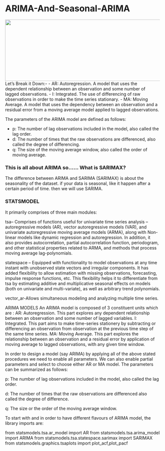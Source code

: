 # ARIMA-And-Seasonal-ARIMA

<img src="https://encrypted-tbn0.gstatic.com/images?q=tbn:ANd9GcRlmHe6BymBcjF0meWIpWZ3E7tn6w6_nGgzDg&usqp=CAU" width="600" height="200" />
Let’s Break it Down:-
- AR: Autoregression. A model that uses the dependent relationship between an observation and some number of lagged observations.
- I: Integrated. The use of differencing of raw observations in order to make the time series stationary.
- MA: Moving Average. A model that uses the dependency between an observation and a residual error from a moving average model applied to lagged observations.

The parameters of the ARIMA model are defined as follows:
- p: The number of lag observations included in the model, also called the lag order.
- d: The number of times that the raw observations are differenced, also called the degree of differencing.
- q: The size of the moving average window, also called the order of moving average.

### This is all about ARIMA so…… What is SARIMAX?
The difference between ARIMA and SARIMA (SARIMAX) is about the seasonality of the dataset. if your data is seasonal, like it happen after a certain period of time. then we will use SARIMA.

### STATSMODEL
It primarily comprises of three main modules:

tsa– Comprises of functions useful for univariate time series analysis – autoregressive models (AR), vector autoregressive models (VAR), and univariate autoregressive moving average models (ARMA), along with Non-linear models like dynamic regression and autoregression. In addition, it also provides autocorrelation, partial autocorrelation function, periodogram, and other statistical properties related to ARMA, and methods that process moving average lag-polynomials.


statespace –  Equipped with functionality to model observations at any time instant with unobserved state vectors and irregular components. It has added flexibility to allow estimation with missing observations, forecasting, impulse response functions, etc. This flexibility helps it to differentiate from tsa by estimating additive and multiplicative seasonal effects on models (both on univariate and multi-variate), as well as arbitrary trend polynomials.

vector_ar-Allows simultaneous modeling and analyzing multiple time series.

ARIMA MODELS
An ARIMA model is composed of 3 constituent units which are :
AR: Autoregression. This part explores any dependent relationship between an observation and some number of lagged variables.
I: Integrated. This part aims to make time-series stationery by subtracting or differencing an observation from observation at the previous time step of the same time series.
MA: Moving Average. This part explores the relationship between an observation and a residual error by application of moving average to lagged observations, with any given time window.

In order to design a model (say ARIMA) by applying all of the above stated procedures we need to enable all parameters. We can also enable partial parameters and select to choose either AR or MA model. The parameters can be summarized as follows:

p: The number of lag observations included in the model, also called the lag order.

d: The number of times that the raw observations are differenced also called the degree of difference.

q: The size or the order of the moving average window.

To start with and in order to have different flavours of ARIMA model, the library imports are:


from statsmodels.tsa.ar_model import AR
from statsmodels.tsa.arima_model import ARIMA
from statsmodels.tsa.statespace.sarimax import SARIMAX
from statsmodels.graphics.tsaplots import plot_acf,plot_pacf

